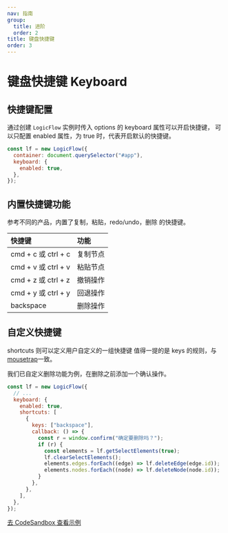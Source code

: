 ```yaml
---
nav: 指南
group:
  title: 进阶
  order: 2
title: 键盘快捷键
order: 3
---
```


# 键盘快捷键 Keyboard

## 快捷键配置

通过创建 `LogicFlow` 实例时传入 options 的 keyboard 属性可以开启快捷键，
可以只配置 enabled 属性，为 true 时，代表开启默认的快捷键。

```jsx | pure
const lf = new LogicFlow({
  container: document.querySelector("#app"),
  keyboard: {
    enabled: true,
  },
});
```

## 内置快捷键功能

参考不同的产品，内置了复制，粘贴，redo/undo，删除 的快捷键。

| 快捷键              | 功能     |
| :------------------ | :------- |
| cmd + c 或 ctrl + c | 复制节点 |
| cmd + v 或 ctrl + v | 粘贴节点 |
| cmd + z 或 ctrl + z | 撤销操作 |
| cmd + y 或 ctrl + y | 回退操作 |
| backspace           | 删除操作 |

## 自定义快捷键

shortcuts 则可以定义用户自定义的一组快捷键
值得一提的是 keys 的规则，与[mousetrap](https://www.npmjs.com/package/mousetrap)一致。

我们已自定义删除功能为例，在删除之前添加一个确认操作。

```jsx | pure
const lf = new LogicFlow({
  // ...
  keyboard: {
    enabled: true,
    shortcuts: [
      {
        keys: ["backspace"],
        callback: () => {
          const r = window.confirm("确定要删除吗？");
          if (r) {
            const elements = lf.getSelectElements(true);
            lf.clearSelectElements();
            elements.edges.forEach((edge) => lf.deleteEdge(edge.id));
            elements.nodes.forEach((node) => lf.deleteNode(node.id));
          }
        },
      },
    ],
  },
});
```

<a href="https://codesandbox.io/embed/logicflow-base10-eerft?fontsize=14&hidenavigation=1&theme=dark&view=preview" target="_blank"> 去 CodeSandbox 查看示例</a>
